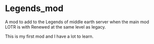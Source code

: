 # Legends_mod
A mod to add to the Legends of middle earth server when the main mod LOTR is with Renewed at the same level as legacy.

This is my first mod and I have a lot to learn.
